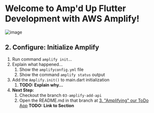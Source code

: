 # Welcome to Amp'd Up Flutter Development with AWS Amplify!

![image](https://user-images.githubusercontent.com/4291961/114327253-47b3b200-9b06-11eb-837e-f62b032ff927.png)

<!-- This section to be in 02-amplify-init -->
## 2. Configure: Initialize Amplify
1. Run command `amplify init`...
1. Explain what happened...
    1. Show the `amplifyconfig.yml` file
    1. Show the command `amplify status` output
1. Add the `Amplify.init()` to main.dart initialization
    1. **TODO: Explain why...**
1. **Next Step:**
	1. Checkout the branch `03-amplify-add-api`
	2. Open the README.md in that branch at [3. "Amplifying" our ToDo App]()
**TODO: Link to Section**

